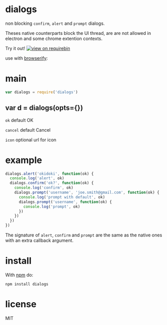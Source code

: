 # dialogs

non blocking `confirm`, `alert` and `prompt` dialogs.

Theses native counterparts block the UI thread, are are not allowed in electron and some chrome extention contexts.

Try it out! [![view on requirebin](http://requirebin.com/badge.png)](http://requirebin.com/?gist=5b6d6b63f8709deb3b5a)

use with [browserify](http://browserify.org):

# main
``` js
var dialogs = require('dialogs')
```

## var d = dialogs(opts={})

`ok` default OK

`cancel` default Cancel

`icon` optional url for icon

# example

``` js
dialogs.alert('okidoki', function(ok) {
  console.log('alert', ok)
  dialogs.confirm('ok?', function(ok) {
    console.log('confirm', ok)
    dialogs.prompt('username', 'joe.smith@gmail.com', function(ok) {
      console.log('prompt with default', ok)
      dialogs.prompt('username', function(ok) {
        console.log('prompt', ok)
      })
    })
  })
})
```

The signature of `alert`, `confirm` and `prompt` are the same as the native ones with an extra callback argument.

# install

With [npm](https://npmjs.org) do:

```
npm install dialogs
```

# license

MIT
